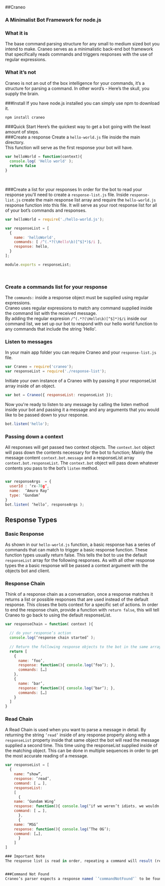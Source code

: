 ##Craneo
### A Minimalist Bot Framework for node.js

### What it is
The base command parsing structure for any small to medium sized bot you intend to make.
Craneo serves as a minimalistic back-end bot framework that specifically reads commands and triggers responses with the use of regular expressions. 

### What it’s not
Craneo is not an out of the box intelligence for your commands, it’s a structure for parsing a command. In other word’s - Here’s the skull, you supply the brain.


###Install
If you have node.js installed you can simply use npm to download it.
```bash 
npm install craneo
```

###Quick Start
Here’s the quickest way to get a bot going with the least amount of steps. 
</br>
###Create a response
Create a `hello-world.js` file inside the main directory.</br>
This function will serve as the first response your bot will have.
```js
var helloWorld = function(context){ 
  console.log( 'Hello world' );
  return false
}
```
</br>

###Create a list for your responses
In order for the bot to read your response you'll need to create a `response-list.js` file.
Inside `response-list.js` create the main response list array and require the `hello-world.js` response function into this file. It will serve as your root response list for all of your bot’s commands and responses.  
```js
var helloWorld = require('./hello-world.js');

var responseList = [
  {
    name: 'helloWorld',
    commands: [ /^(.*?(\Hello\b)[^$]*)$/i ],
    response: hello,
  }
]; 

module.exports = responseList;
```
</br>

### Create a commands list for your response
The `commands:` inside a response object must be supplied using regular expressions. </br>Craneo uses regular expressions to match any command supplied inside the command list with the received message.
</br> By adding the regular expresion `/^(.*?(\Hello\b)[^$]*)$/i` inside our command list, we set up our bot to respond with our hello world function to any commands that include the string 'Hello'.

### Listen to messages
In your main app folder you can require Craneo and your `response-list.js` file.
```js
var Craneo = require('craneo');
var responseList = require('./response-list');
```
Initiate your own instance of a Craneo with by passing it your responseList array inside of an object. 
```js
var bot = Craneo({ responseList: responseList }); 
```
Now you're ready to listen to any message by calling the listen method inside your bot and passing it a message and any arguments that you would like to be passed down to your response.
```js
bot.listen('hello');
```

### Passing down a context
All responses will get passed two context objects. The `context.bot` object will pass down the contents necessary for the bot to function; Mainly the message content `context.bot.message` and a responseList array `context.bot.responseList`.  The `context.bot` object will pass down whatever contents you pass to the bot’s `listen` method.
```js

var responseArgs  = {
  userId : ‘rx-78g’, 
  name:  ‘Amuro Ray’
  type: ‘Gundam’
}
bot.listen( ‘hello’, responseArgs );
```

## Response Types

### Basic Response
As shown in our `hello-world.js` function, a basic response has a series of commands that can match to trigger a basic response function. These function types usually return false. This tells the bot to use the default `responseList` array for the following responses. As with all other response types the a basic response will be passed a context argument with the objects bot and client.

### Response Chain
Think of a response chain as a conversation, once a response matches it returns a list or possible responses that are used instead of the default response.  This closes the bots context for a specific set of actions.  In order to end the response chain, provide a function with `return false`, this will tell Craneo to go back to using the default responseList.
```js
var responseChain = function( context ){ 

  // do your response’s action
  console.log(‘response chain started’ ); 
  
  // Return the following response objects to the bot in the same array format as the response list
  return [
    { 
      name: ‘foo’,
      response: function(){ console.log(‘foo’); }, 
      commands: […]
    },
    { 
      name: ‘bar’,
      response: function(){ console.log(‘bar’); }, 
      commands: […]
    }
  ]
} 
```

### Read Chain
A Read Chain is used when you want to parse a message in detail. By returning the string `’read’` inside of any response property along with a `responseList` property inside that same object the bot will read the message supplied a second time. This time using the responseList supplied inside of the matching object. This can be done in multiple sequences in order to get the most accurate reading of a message. 


```js 
var responseList = [
  {
    name: “show”,
    response: ‘read’, 
    command: [ … ],
    responseList: 
    [ 
      { 
	name: ‘Gundam Wing’
	response: function(){ console.log(‘if we weren’t idiots, we wouldn’t be soldiers.’); },
	command: [ … ],
      },
      { 
	name: ‘MSG’
	response: function(){ console.log(’The OG’); 
	command: […], 
      }
    ]
]

### Important Note
The response list is read in order, repeating a command will result (regex formatting and context) in a matching of the first command of that type only. If there is a need for a command that reads `’Show Gundam Wing’` and a command in a different object that reads `’Show MSG’` then use a read chain with a command of `’show’` with a responseList property that holds the `Gundam Wing` response object and the `MSG` response object; As shown in the example above.


###Command Not Found
Craneo’s parser expects a response named `’commandNotFound’` to be found inside any response list provided. This allows you to supply a custom function that will be triggered whenever the user adds a command that does not match with your response list’s options.


